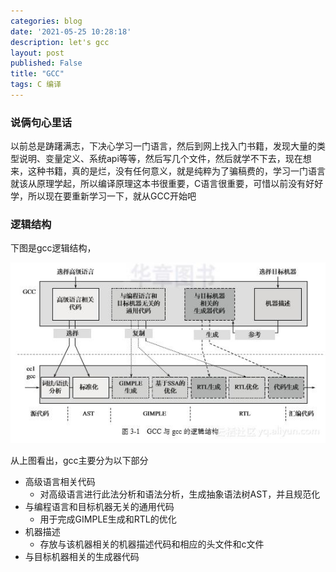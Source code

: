 ```yaml
---
categories: blog
date: '2021-05-25 10:28:18'
description: let's gcc
layout: post
published: False
title: "GCC"
tags: C 编译
---
```


### 说俩句心里话

以前总是踌躇满志，下决心学习一门语言，然后到网上找入门书籍，发现大量的类型说明、变量定义、系统api等等，然后写几个文件，然后就学不下去，现在想来，这种书籍，真的是烂，没有任何意义，就是纯粹为了骗稿费的，学习一门语言就该从原理学起，所以编译原理这本书很重要，C语言很重要，可惜以前没有好好学，所以现在要重新学习一下，就从GCC开始吧



### 逻辑结构

下图是gcc逻辑结构，

![avatar](/assets/images/gcc.jpg)

从上图看出，gcc主要分为以下部分

- 高级语言相关代码
  - 对高级语言进行此法分析和语法分析，生成抽象语法树AST，并且规范化
- 与编程语言和目标机器无关的通用代码
  - 用于完成GIMPLE生成和RTL的优化
- 机器描述
  - 存放与该机器相关的机器描述代码和相应的头文件和c文件
- 与目标机器相关的生成器代码

